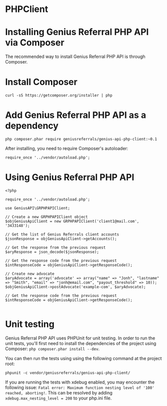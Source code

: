 PHPClient
=========

# Installing Genius Referral PHP API via Composer

The recommended way to install Genius Referral PHP API is through Composer.

# Install Composer
```
curl -sS https://getcomposer.org/installer | php
```

# Add Genius Referral PHP API as a dependency
```
php composer.phar require geniusreferrals/genius-api-php-client:~0.1
```
After installing, you need to require Composer's autoloader:
```
require_once '../vendor/autoload.php';
```
# Using Genius Referral PHP API
```
<?php

require_once '../vendor/autoload.php';

use GeniusAPI\GRPHPAPIClient;

// Create a new GRPHPAPIClient object
$objGeniusApiClient = new GRPHPAPIClient('client1@mail.com', '3433148');

// Get the list of Genius Referrals client accounts
$jsonResponse = objGeniusApiClient->getAccounts();

// Get the response from the previous request
$aryResponse = json_decode($jsonResponse);

// Get the response code from the previous request
$intResponseCode = objGeniusApiClient->getResponseCode();

// Create new advocate
$aryAdvocate = array('advocate' => array("name" => "Jonh", "lastname" => "Smith", "email" => "jonh@email.com", "payout_threshold" => 10));
$objGeniusApiClient->postAdvocate('example-com', $aryAdvocate);

// Get the response code from the previous request
$intResponseCode = objGeniusApiClient->getResponseCode();
 
```

# Unit testing
Genius Referral PHP API uses PHPUnit for unit testing. In order to run the unit tests, you'll first need to install the dependencies of the project using Composer: ```php composer.phar install --dev```. 

You can then run the tests using using the following command at the project root:
```
phpunit -c vendor/geniusreferrals/genius-api-php-client/
```
If you are running the tests with xdebug enabled, you may encounter the following issue: ```Fatal error: Maximum function nesting level of '100' reached, aborting!```. This can be resolved by adding ```xdebug.max_nesting_level = 200``` to your php.ini file.
